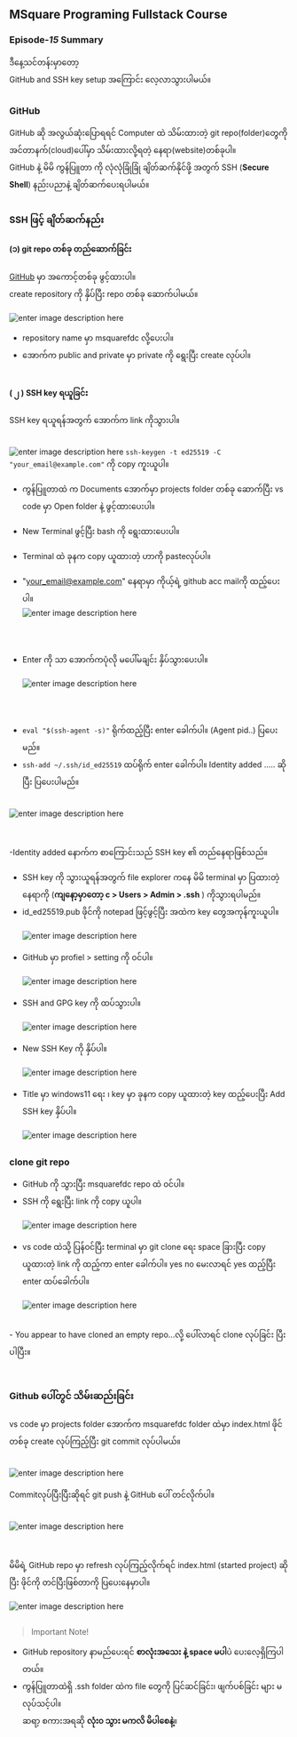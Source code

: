 ﻿
## MSquare Programing Fullstack Course
### Episode-*15* Summary

ဒီနေ့သင်တန်းမှာတော့ <br>
 GitHub and SSH key setup အကြောင်း လေ့လာသွားပါမယ်။
##
### GitHub
 GitHub ဆို အလွယ်ဆုံးပြောရရင် Computer ထဲ သိမ်းထားတဲ့ git repo(folder)တွေကို အင်တာနက်(cloud)ပေါ်မှာ သိမ်းထားလို့ရတဲ့ နေရာ(website)တစ်ခုပါ။<br>
 GitHub နဲ့ မိမိ ကွန်ပြူတာ ကို လုံလုံခြုံခြုံ ချိတ်ဆက်နိုင်ဖို့ အတွက် SSH (**Secure Shell**) နည်းပညာနဲ့
 ချိတ်ဆက်ပေးရပါမယ်။
 ##
 ### SSH ဖြင့် ချိတ်ဆက်နည်း
 #### (၁) git repo တစ်ခု တည်ဆောက်ခြင်း
 [GitHub](https://github.com/) မှာ အကောင့်တစ်ခု ဖွင့်ထားပါ။
 <br> create repository ကို နှိပ်ပြီး repo တစ်ခု ဆောက်ပါမယ်။ <br> <br>
![enter image description here](https://github.com/Aungtat/MSquareFullstackCourseSummary/blob/main/github11.jpg?raw=true)
 - repository name မှာ msquarefdc လို့ပေးပါ။
 - အောက်က public and private  မှာ private ကို ရွေးပြီး create  လုပ်ပါ။
 <br><br>
 #### ( ၂ )  SSH key ရယူခြင်း
 SSH key ရယူရန်အတွက် အောက်က link ကိုသွားပါ။<br> <br>
 


 ![enter image description here](https://github.com/Aungtat/MSquareFullstackCourseSummary/blob/main/github1.jpg?raw=true)
`ssh-keygen -t ed25519 -C "your_email@example.com"` ကို copy ကူးယူပါ။
<br>

 -  ကွန်ပြူတာထဲ က Documents အောက်မှာ projects folder တစ်ခု ဆောက်ပြီး vs code မှာ 
 Open folder နဲ့ ဖွင့်ထားပေးပါ။

- New Terminal ဖွင့်ပြီး bash ကို ရွေးထားပေးပါ။
- Terminal ထဲ ခုနက copy ယူထားတဲ့ ဟာကို  pasteလုပ်ပါ။
- "your_email@example.com" နေရာမှာ ကိုယ့်ရဲ့ github acc mailကို ထည့်ပေးပါ။<br>
![enter image description here](https://github.com/Aungtat/MSquareFullstackCourseSummary/blob/main/github2.jpg?raw=true)

 <br> <br>
- Enter ကို သာ အောက်ကပုံလို မပေါ်မချင်း နှိပ်သွားပေးပါ။<br><br>
![enter image description here](https://github.com/Aungtat/MSquareFullstackCourseSummary/blob/main/github5.jpg?raw=true)

<br><br>
- `eval "$(ssh-agent -s)"` ရိုက်ထည့်ပြီး enter ခေါက်ပါ။ (Agent pid..) ပြပေးမည်။
- `ssh-add ~/.ssh/id_ed25519` ထပ်ရိုက် enter ခေါက်ပါ။ 
Identity added  ..... ဆိုပြီး ပြပေးပါမည်။<br><br>

![enter image description here](https://github.com/Aungtat/MSquareFullstackCourseSummary/blob/main/github6.jpg?raw=true)

<br><br>
-Identity added နောက်က စာကြောင်းသည်  SSH key ၏ တည်နေရာဖြစ်သည်။ 
- SSH key ကို သွားယူရန်အတွက် file explorer ကနေ မိမိ terminal မှာ ပြထားတဲ့နေရာကို (**ကျနော့မှာတော့ c > Users > Admin > .ssh** ) ကိုသွားရပါမည်။
- id_ed25519.pub ဖိုင်ကို notepad ဖြင့်ဖွင့်ပြီး အထဲက key တွေအကုန်ကူးယူပါ။
<br><br>
![enter image description here](https://github.com/Aungtat/MSquareFullstackCourseSummary/blob/main/github4.jpg?raw=true)
<br><br>
- GitHub မှာ profiel > setting ကို ၀င်ပါ။
<br><br>
![enter image description here](https://github.com/Aungtat/MSquareFullstackCourseSummary/blob/main/github7.jpg?raw=true)
<br><br>
- SSH and GPG key ကို ထပ်သွားပါ။
<br><br>
![enter image description here](https://github.com/Aungtat/MSquareFullstackCourseSummary/blob/main/github8.jpg?raw=true)
<br><br>
- New SSH Key ကို နှိပ်ပါ။
<br><br>
![enter image description here](https://github.com/Aungtat/MSquareFullstackCourseSummary/blob/main/github9.jpg?raw=true)
<br><br>
- Title  မှာ windows11 ရေး ၊ key မှာ ခုနက copy ယူထားတဲ့ key ထည့်ပေးပြီး Add SSH key နှိပ်ပါ။
<br><br>
![enter image description here](https://github.com/Aungtat/MSquareFullstackCourseSummary/blob/main/github10.jpg?raw=true)
##
### clone git repo
- GitHub ကို သွားပြီး msquarefdc repo ထဲ ၀င်ပါ။
- SSH ကို ရွေးပြီး link ကို copy ယူပါ။
<br><br>
![enter image description here](https://github.com/Aungtat/MSquareFullstackCourseSummary/blob/main/github12.jpg?raw=true)
<br><br>
- vs code ထဲသို့ ပြန်၀င်ပြီး terminal  မှာ
git clone ရေး space ခြားပြီး copy ယူထားတဲ့ link ကို ထည့်ကာ enter ခေါက်ပါ။ yes no မေးလာရင် yes ထည့်ပြီး enter ထပ်ခေါက်ပါ။
<br><br>
![enter image description here](https://github.com/Aungtat/MSquareFullstackCourseSummary/blob/main/git13.jpg?raw=true)
<br>
- You appear to have cloned an empty repo...လို့ ပေါ်လာရင်  clone လုပ်ခြင်း ပြီးပါပြီး။<br><br>

## 
### Github  ပေါ်တွင် သိမ်းဆည်းခြင်း
vs  code မှာ projects folder အောက်က msquarefdc folder ထဲမှာ index.html ဖိုင်တစ်ခု create လုပ်ကြည့်ပြီး git commit လုပ်ပါမယ်။<br><br>

![enter image description here](https://github.com/Aungtat/MSquareFullstackCourseSummary/blob/main/git14.jpg?raw=true)
<br><br>
Commitလုပ်ပြီးပြီးဆိုရင် git push နဲ့ GitHub ပေါ် တင်လိုက်ပါ။<br><br>

![enter image description here](https://github.com/Aungtat/MSquareFullstackCourseSummary/blob/main/github15.jpg?raw=true)

<br><br>
မိမိရဲ့  GitHub repo မှာ refresh လုပ်ကြည့်လိုက်ရင် index.html (started project) ဆိုပြီး ဖိုင်ကို တင်ပြီးဖြစ်တာကို ပြပေးနေမှာပါ။<br><br>
![enter image description here](https://github.com/Aungtat/MSquareFullstackCourseSummary/blob/main/githubf.jpg?raw=true)
##
>Important Note!
- GitHub repository နာမည်ပေးရင် **စာလုံးအသေး နဲ့ space မပါ**ပဲ ပေးလေ့ရှိကြပါတယ်။
- ကွန်ပြူတာထဲရှိ .ssh folder ထဲက file တွေကို ပြင်ဆင်ခြင်း၊ ဖျက်ပစ်ခြင်း များ မလုပ်သင့်ပါ။
<br>ဆရာ့ စကားအရဆို **လုံး၀ သွား မကလိ မိပါစေနဲ့**။ 
